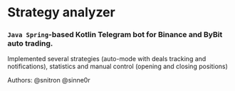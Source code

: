# Strategy analyzer
### `Java Spring`-based Kotlin Telegram bot for Binance and ByBit auto trading.

Implemented several strategies (auto-mode with deals tracking and notifications), statistics and manual control (opening and closing positions)

Authors: @snitron @sinne0r
